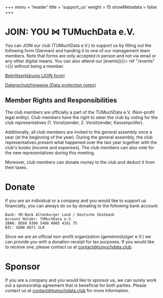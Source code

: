 +++
menu = 'header'
title = 'support_us'
weight = 15
showMetadata = false
+++

# JOIN: YOU ⋈ TUMuchData e.V.

You can JOIN our club (TUMuchData e.V.) to support us by filling out the following form (German) and handing it to one of our management team members. Note that forms are only accepted in person and not via email or any other digital means. You can also attend our [events]({{< ref "/events" >}}) without being a member.

[Beitrittserklärung (JOIN form)](/documents/beitrittserklärung_2024-03-12.pdf)

[Datenschutzhinweise (Data protection notes)](/documents/datenschutzhinweise_2024-01-25.pdf)

## Member Rights and Responsibilities
The club members are officially a part of the TUMuchData e.V. (Non-profit legal entity). 
Club members have the right to steer the club by voting for the club representatives (1. Vorsitzender, 2. Vorsitzender, Kassenprüfer).

Additionally, all club members are invited to the general assembly once a year (at the beginning of the year).
During the general assembly, the club representatives present what happened over the last year together with the club's books (income and expenses),
The club members can also vote for the new representatives during this meeting.

Moreover, club members can donate money to the club and deduct it from their taxes.


# Donate

If you are an individual or a company and you would like to support us financially, you can always do so by donating to the following bank account:

```
Bank: VR-Bank Altenburger Land / Deutsche Skatbank
Account Holder: TUMuchData e.V.
IBAN: DE68 8306 5408 0005 4161 75
BIC: GENO DEF1 SLR
```


Since we are an official non-profit organization (gemeinnütziger e.V.) we can provide you with a donation receipt for tax purposes. If you would like to receive one, please contact us at contact@tumuchdata.club.

# Sponsor

If you are a company and you would like to sponsor us, we can surely work out a sponsorship agreement that is beneficial for both parties. Please contact us at contact@tumuchdata.club for more information.
